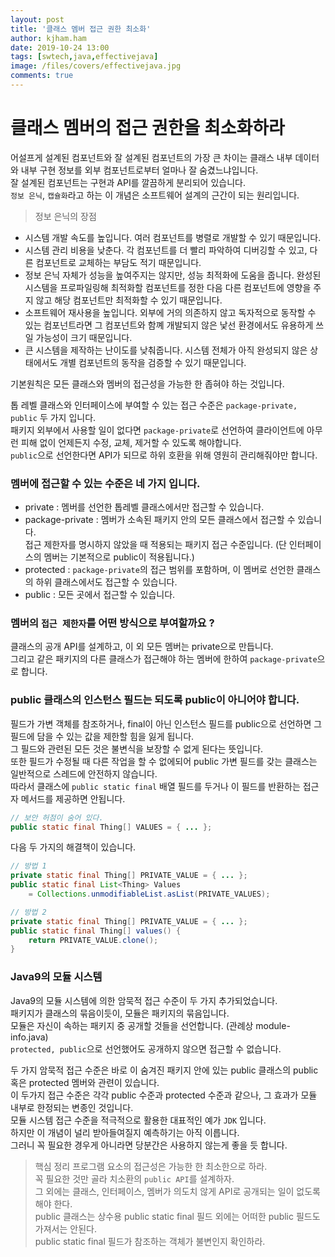 ```yaml
---
layout: post
title: '클래스 멤버 접근 권한 최소화'
author: kjham.ham
date: 2019-10-24 13:00
tags: [swtech,java,effectivejava]
image: /files/covers/effectivejava.jpg
comments: true
---
```


# 클래스 멤버의 접근 권한을 최소화하라

어설프게 설계된 컴포넌트와 잘 설계된 컴포넌트의 가장 큰 차이는 클래스 내부 데이터와 내부 구현 정보를 외부 컴포넌트로부터 얼마나 잘 숨겼느냐입니다.  
잘 설계된 컴포넌트는 구현과 API를 깔끔하게 분리되어 있습니다.  
`정보 은닉`, `캡슐화`라고 하는 이 개념은 소프트웨어 설계의 근간이 되는 원리입니다.  

> 정보 은닉의 장점  
- 시스템 개발 속도를 높입니다. 여러 컴포넌트를 병렬로 개발할 수 있기 때문입니다.  
- 시스템 관리 비용을 낮춘다. 각 컴포넌트를 더 빨리 파악하여 디버깅할 수 있고, 다른 컴포넌트로 교체하는 부담도 적기 때문입니다.  
- 정보 은닉 자체가 성능을 높여주지는 않지만, 성능 최적화에 도움을 줍니다. 
완성된 시스템을 프로파일링해 최적화할 컴포넌트를 정한 다음 다른 컴포넌트에 영향을 주지 않고 해당 컴포넌트만 최적화할 수 있기 때문입니다.  
- 소프트웨어 재사용을 높입니다. 외부에 거의 의존하지 않고 독자적으로 동작할 수 있는 컴포넌트라면 그 컴포넌트와 함꼐 개발되지 않은 낯선 환경에서도 유용하게 쓰일 가능성이 크기 때문입니다.  
- 큰 시스템을 제작하는 난이도를 낮춰줍니다. 시스템 전체가 아직 완성되지 않은 상태에서도 개별 컴포넌트의 동작을 검증할 수 있기 때문입니다.  

기본원칙은 모든 클래스와 멤버의 접근성을 가능한 한 좁혀야 하는 것입니다.  

톱 레벨 클래스와 인터페이스에 부여할 수 있는 접근 수준은 `package-private, public` 두 가지 입니다.  
패키지 외부에서 사용할 일이 없다면 `package-private`로 선언하여 클라이언트에 아무런 피해 없이 언제든지 수정, 교체, 제거할 수 있도록 해야합니다.  
`public`으로 선언한다면 API가 되므로 하위 호환을 위해 영원히 관리해줘야만 합니다.  

### 멤버에 접근할 수 있는 수준은 네 가지 입니다.  
- private : 멤버를 선언한 톱레벨 클래스에서만 접근할 수 있습니다.  
- package-private : 멤버가 소속된 패키지 안의 모든 클래스에서 접근할 수 있습니다.  
접근 제한자를 명시하지 않았을 때 적용되는 패키지 접근 수준입니다. (단 인터페이스의 멤버는 기본적으로 public이 적용됩니다.)  
- protected : `package-private`의 접근 범위를 포함하며, 이 멤버로 선언한 클래스의 하위 클래스에서도 접근할 수 있습니다.  
- public : 모든 곳에서 접근할 수 있습니다.  

### 멤버의 `접근 제한자`를 어떤 방식으로 부여할까요 ?  
클래스의 공개 API를 설계하고, 이 외 모든 멤버는 private으로 만듭니다.  
그리고 같은 패키지의 다른 클래스가 접근해야 하는 멤버에 한하여 `package-private`으로 합니다.

### public 클래스의 인스턴스 필드는 되도록 public이 아니어야 합니다.  
필드가 가변 객체를 참조하거나, final이 아닌 인스턴스 필드를 public으로 선언하면 그 필드에 담을 수 있는 값을 제한할 힘을 잃게 됩니다.  
그 필드와 관련된 모든 것은 불변식을 보장할 수 없게 된다는 뜻입니다.  
또한 필드가 수정될 때 다른 작업을 할 수 없에되어 public 가변 필드를 갖는 클래스는 일반적으로 스레드에 안전하지 않습니다.  
따라서 클래스에 `public static final` 배열 필드를 두거나 이 필드를 반환하는 접근자 메서드를 제공하면 안됩니다.  
~~~java
// 보안 허점이 숨어 있다.
public static final Thing[] VALUES = { ... };
~~~

다음 두 가지의 해결책이 있습니다.  
~~~java
// 방법 1
private static final Thing[] PRIVATE_VALUE = { ... };
public static final List<Thing> Values 
    = Collections.unmodifiableList.asList(PRIVATE_VALUES);

// 방법 2
private static final Thing[] PRIVATE_VALUE = { ... };
public static final Thing[] values() {
    return PRIVATE_VALUE.clone();
}
~~~

### Java9의 모듈 시스템  
Java9의 모듈 시스템에 의한 암묵적 접근 수준이 두 가지 추가되었습니다.  
패키지가 클래스의 묶음이듯이, 모듈은 패키지의 묶음입니다.  
모듈은 자신이 속하는 패키지 중 공개할 것들을 선언합니다. (관례상 module-info.java)  
`protected, public`으로 선언했어도 공개하지 않으면 접근할 수 없습니다.  

두 가지 암묵적 접근 수준은 바로 이 숨겨진 패키지 안에 있는 public 클래스의 public 혹은 protected 멤버와 관련이 있습니다.  
이 두가지 접근 수준은 각각 public 수준과 protected 수준과 같으나, 그 효과가 모듈 내부로 한정되는 변종인 것입니다.  
모듈 시스템 접근 수준을 적극적으로 활용한 대표적인 예가 `JDK` 입니다.  
하지만 이 개념이 널리 받아들여질지 예측하기는 아직 이릅니다.  
그러니 꼭 필요한 경우게 아니라면 당분간은 사용하지 않는게 좋을 듯 합니다.  

> 핵심 정리
프로그램 요소의 접근성은 가능한 한 최소한으로 하라.  
꼭 필요한 것만 골라 치소환의 `public API`를 설계하자.  
그 외에는 클래스, 인터페이스, 멤버가 의도치 않게 API로 공개되는 일이 없도록 해야 한다.  
public 클래스는 상수용 public static final 필드 외에는 어떠한 public 필드도 가져서는 안된다.  
public static final 필드가 참조하는 객체가 불변인지 확인하라. 